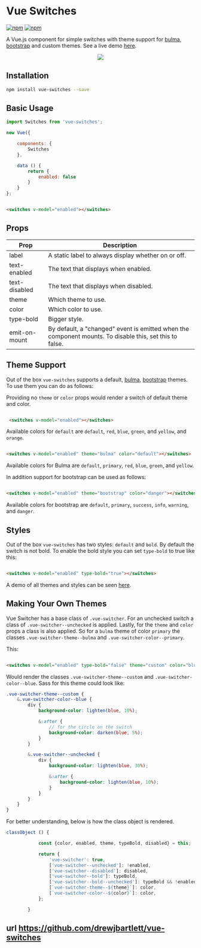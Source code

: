 # Vue Switches

[![npm](https://img.shields.io/npm/v/vue-switches.svg)](https://www.npmjs.com/package/vue-switches)
[![npm](https://img.shields.io/npm/dt/vue-switches.svg)](https://www.npmjs.com/package/vue-switches)

A Vue.js component for simple switches with theme support for [bulma](http://bulma.io), [bootstrap](http://getbootstrap.com/) and custom themes. See a live demo [here](http://drewjbartlett.com/demos/vue-switches/).

<p align="center">
<img src="http://drewjbartlett.com/assets/demos/vue-switches/switches.png" />
</p>

## Installation

```bash
npm install vue-switches --save
```

## Basic Usage

```javascript
import Switches from 'vue-switches';

new Vue({

    components: {
        Switches
    },

    data () {
        return {
            enabled: false
        }
    }
};
```

```html

<switches v-model="enabled"></switches>

```

## Props
<table>
    <thead>
        <tr>
            <th>Prop</th>
            <th>Description</th>
        </tr>
    </thead>
    <tbody>
        <tr>
            <td>label</td>
            <td>A static label to always display whether on or off.</td>
        </tr>
        <tr>
            <td>text-enabled</td>
            <td>The text that displays when enabled.</td>
        </tr>
        <tr>
            <td>text-disabled</td>
            <td>The text that displays when disabled.</td>
        </tr>
        <tr>
            <td>theme</td>
            <td>Which theme to use.</td>
        </tr>
        <tr>
            <td>color</td>
            <td>Which color to use. </td>
        </tr>
        <tr>
            <td>type-bold</td>
            <td>Bigger style.</td>
        </tr>
        <tr>
            <td>emit-on-mount</td>
            <td>By default, a "changed" event is emitted when the component mounts. To disable this, set this to false.</td>
        </tr>
    </tbody>

</table>

## Theme Support
Out of the box `vue-switches` supports a default, [bulma](http://bulma.io), [bootstrap](http://getbootstrap.com/) themes. To use them you can do as follows:

Providing no `theme` or `color` props would render a switch of default theme and color.

```html

 <switches v-model="enabled"></switches>

```

Available colors for `default` are `default`, `red`, `blue`, `green`, and `yellow`, and `orange`.


```html

<switches v-model="enabled" theme="bulma" color="default"></switches>

```

Available colors for Bulma are `default`, `primary`, `red`, `blue`, `green`, and `yellow`.

In addition support for bootstrap can be used as follows:

```html

<switches v-model="enabled" theme="bootstrap" color="danger"></switches>

```

Available colors for bootstrap are `default`, `primary`, `success`, `info`, `warning`, and `danger`.

## Styles

Out of the box `vue-switches` has two styles: `default` and `bold`. By default the switch is not bold. To enable the bold style you can set `type-bold` to true like this:

```html

<switches v-model="enabled" type-bold="true"></switches>

```

A demo of all themes and styles can be seen [here](http://drewjbartlett.com/demos/vue-switches/).

## Making Your Own Themes
Vue Switcher has a base class of  `.vue-switcher`. For an unchecked switch a class of `.vue-switcher--unchecked` is applied. Lastly, for the `theme` and `color` props a class is also applied. So for a `bulma` theme of color `primary` the classes `.vue-switcher-theme--bulma` and `.vue-switcher-color--primary`.

This:
```html

<switches v-model="enabled" type-bold="false" theme="custom" color="blue"></switches>

```

Would render the classes `.vue-switcher-theme--custom` and `.vue-switcher-color--blue`. Sass for this theme could look like:

```scss
.vue-switcher-theme--custom {
    &.vue-switcher-color--blue {
        div {
            background-color: lighten(blue, 10%);

            &:after {
                // for the circle on the switch
                background-color: darken(blue, 5%);
            }
        }

        &.vue-switcher--unchecked {
            div {
                background-color: lighten(blue, 30%);

                &:after {
                    background-color: lighten(blue, 10%);
                }
            }
        }
    }
}
```

For better understanding, below is how the class object is rendered.
```javascript
classObject () {

            const {color, enabled, theme, typeBold, disabled} = this;

            return {
                'vue-switcher': true,
                ['vue-switcher--unchecked']: !enabled,
                ['vue-switcher--disabled']: disabled,
                ['vue-switcher--bold']: typeBold,
                ['vue-switcher--bold--unchecked']: typeBold && !enabled,
                [`vue-switcher-theme--${theme}`]: color,
                [`vue-switcher-color--${color}`]: color,
            };

        }
```

## url https://github.com/drewjbartlett/vue-switches